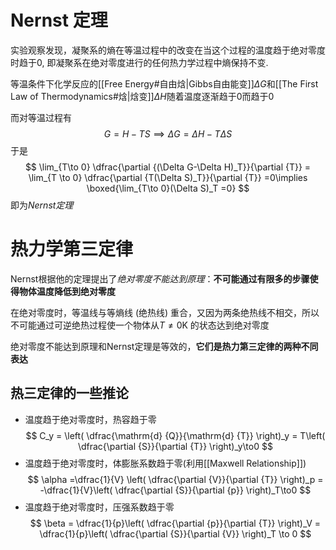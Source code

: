# Nernst 定理
实验观察发现，凝聚系的熵在等温过程中的改变在当这个过程的温度趋于绝对零度时趋于$0$, 即凝聚系在绝对零度进行的任何热力学过程中熵保持不变. 

等温条件下化学反应的[[Free Energy#自由焓|Gibbs自由能变]]$\Delta G$和[[The First Law of Thermodynamics#焓|焓变]]$\Delta H$随着温度逐渐趋于$0$而趋于$0$

而对等温过程有
$$
G = H -TS\implies \Delta G = \Delta H - T \Delta S
$$
于是
$$
\lim_{T\to 0} \dfrac{\partial {(\Delta G-\Delta H)_T}}{\partial {T}} = \lim_{T \to 0} \dfrac{\partial {T(\Delta S)_T}}{\partial {T}} =0\implies \boxed{\lim_{T\to 0}(\Delta S)_T =0}
$$
即为*Nernst定理*

# 热力学第三定律
Nernst根据他的定理提出了*绝对零度不能达到原理*：**不可能通过有限多的步骤使得物体温度降低到绝对零度**

在绝对零度时，等温线与等熵线 (绝热线) 重合，又因为两条绝热线不相交，所以不可能通过可逆绝热过程使一个物体从$T≠ 0 \mathrm{K}$ 的状态达到绝对零度

绝对零度不能达到原理和Nernst定理是等效的，**它们是热力第三定律的两种不同表达**

## 热三定律的一些推论
- 温度趋于绝对零度时，热容趋于零
$$
C_y = \left( \dfrac{\mathrm{d} {Q}}{\mathrm{d} {T}} \right)_y = T\left( \dfrac{\partial {S}}{\partial {T}} \right)_y\to0  
$$
- 温度趋于绝对零度时，体膨胀系数趋于零(利用[[Maxwell Relationship]])
$$
\alpha =\dfrac{1}{V} \left( \dfrac{\partial {V}}{\partial {T}} \right)_p = -\dfrac{1}{V}\left( \dfrac{\partial {S}}{\partial {p}} \right)_T\to0  
$$
- 温度趋于绝对零度时，压强系数趋于零 
$$
\beta = \dfrac{1}{p}\left( \dfrac{\partial {p}}{\partial {T}} \right)_V = \dfrac{1}{p}\left( \dfrac{\partial {S}}{\partial {V}} \right)_T \to 0  
$$